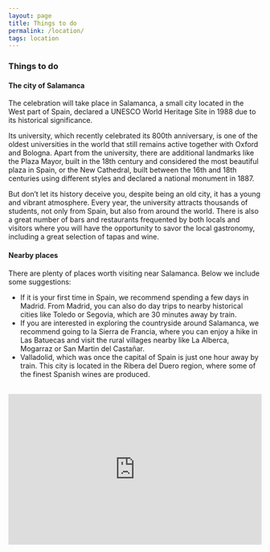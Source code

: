 ```yaml
---
layout: page
title: Things to do
permalink: /location/
tags: location
---
```


<h3>Things to do</h3>

<h4>The city of Salamanca</h4>

The celebration will take place in Salamanca, a small city located in the West part of Spain, declared a UNESCO World Heritage Site in 1988 due to its historical significance.

Its university, which recently celebrated its 800th anniversary, is one of the oldest universities in the world that still remains active together with Oxford and Bologna. Apart from the university, there are additional landmarks like the Plaza Mayor, built in the 18th century and considered the most beautiful plaza in Spain, or the New Cathedral, built between the 16th and 18th centuries using different styles and declared a national monument in 1887.

But don’t let its history deceive you, despite being an old city, it has a young and vibrant atmosphere. Every year, the university attracts thousands of students, not only from Spain, but also from around the world. There is also a great number of bars and restaurants frequented by both locals and visitors where you will have the opportunity to savor the local gastronomy, including a great selection of tapas and wine.

<h4>Nearby places</h4>

There are plenty of places worth visiting near Salamanca. Below we include some suggestions:

<ul>
  <li>
    If it is your first time in Spain, we recommend spending a few days in Madrid. From Madrid, you can also do day trips to nearby historical cities like Toledo or Segovia, which are 30 minutes away by train.
  </li>
  <li>
    If you are interested in exploring the countryside around Salamanca, we recommend going to la Sierra de Francia, where you can enjoy a hike in Las Batuecas and visit the rural villages nearby like La Alberca, Mogarraz or San Martin del Castañar.
  </li>
  <li>
    Valladolid, which was once the capital of Spain is just one hour away by train. This city is located in the Ribera del Duero region, where some of the finest Spanish wines are produced.
  </li>
</ul>

<br/>

<div style="-webkit-filter: grayscale(100%);filter: grayscale(100%);">
  <iframe width="100%" height="300px" frameborder="0" scrolling="no" marginheight="0" marginwidth="0" src="https://maps.google.com/maps?f=q&amp;source=s_q&amp;hl=en&amp;geocode=&amp;q=Salamanca,+Spain&amp;aq=0&amp;oq=madursi&amp;ie=UTF8&amp;hq=&amp;hnear=Salamanca,+Spain&amp;t=m&amp;z=12&amp;output=embed"></iframe>
</div>
